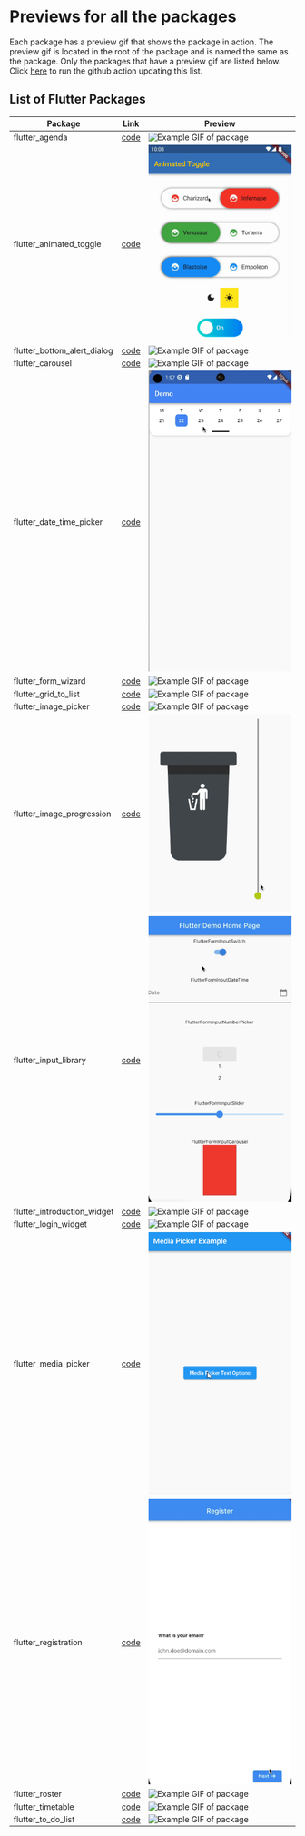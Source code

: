 # Previews for all the packages
Each package has a preview gif that shows the package in action. The preview gif is located in the root of the package and is named the same as the package.
Only the packages that have a preview gif are listed below.
Click [here](https://github.com/Iconica-Development/.github/actions/workflows/features.yml) to run the github action updating this list. 

## List of Flutter Packages

| Package | Link | Preview |
| ------- | ---- | ------- |
| flutter_agenda | [code](https://github.com/Iconica-Development/flutter_agenda) | ![Example GIF of package](https://github.com/Iconica-Development/flutter_agenda/blob/master/agenda.gif) |
| flutter_animated_toggle | [code](https://github.com/Iconica-Development/flutter_animated_toggle) | ![Example GIF of package](https://github.com/Iconica-Development/flutter_animated_toggle/blob/master/animated_toggle.gif) |
| flutter_bottom_alert_dialog | [code](https://github.com/Iconica-Development/flutter_bottom_alert_dialog) | ![Example GIF of package](https://github.com/Iconica-Development/flutter_bottom_alert_dialog/blob/master/flutter_bottom_alert_dialog.gif) |
| flutter_carousel | [code](https://github.com/Iconica-Development/flutter_carousel) | ![Example GIF of package](https://github.com/Iconica-Development/flutter_carousel/blob/master/carousel.gif) |
| flutter_date_time_picker | [code](https://github.com/Iconica-Development/flutter_date_time_picker) | ![Example GIF of package](https://github.com/Iconica-Development/flutter_date_time_picker/blob/master/dropdown_date_time_picker.gif) |
| flutter_form_wizard | [code](https://github.com/Iconica-Development/flutter_form_wizard) | ![Example GIF of package](https://github.com/Iconica-Development/flutter_form_wizard/blob/master/flutter_form.gif) |
| flutter_grid_to_list | [code](https://github.com/Iconica-Development/flutter_grid_to_list) | ![Example GIF of package](https://github.com/Iconica-Development/flutter_grid_to_list/blob/master/flutter_grid_to_list.gif) |
| flutter_image_picker | [code](https://github.com/Iconica-Development/flutter_image_picker) | ![Example GIF of package](https://github.com/Iconica-Development/flutter_image_picker/blob/master/flutter_image_picker.gif) |
| flutter_image_progression | [code](https://github.com/Iconica-Development/flutter_image_progression) | ![Example GIF of package](https://github.com/Iconica-Development/flutter_image_progression/blob/master/flutter_image_progression.gif) |
| flutter_input_library | [code](https://github.com/Iconica-Development/flutter_input_library) | ![Example GIF of package](https://github.com/Iconica-Development/flutter_input_library/blob/master/flutter_input_library.gif) |
| flutter_introduction_widget | [code](https://github.com/Iconica-Development/flutter_introduction_widget) | ![Example GIF of package](https://github.com/Iconica-Development/flutter_introduction_widget/blob/master/flutter_introduction_widget.gif) |
| flutter_login_widget | [code](https://github.com/Iconica-Development/flutter_login_widget) | ![Example GIF of package](https://github.com/Iconica-Development/flutter_login_widget/blob/master/flutter_login.gif) |
| flutter_media_picker | [code](https://github.com/Iconica-Development/flutter_media_picker) | ![Example GIF of package](https://github.com/Iconica-Development/flutter_media_picker/blob/master/MediaPickerGifNew.gif) |
| flutter_registration | [code](https://github.com/Iconica-Development/flutter_registration) | ![Example GIF of package](https://github.com/Iconica-Development/flutter_registration/blob/master/flutter_registration.gif) |
| flutter_roster | [code](https://github.com/Iconica-Development/flutter_roster) | ![Example GIF of package](https://github.com/Iconica-Development/flutter_roster/blob/master/flutter_roster.gif) |
| flutter_timetable | [code](https://github.com/Iconica-Development/flutter_timetable) | ![Example GIF of package](https://github.com/Iconica-Development/flutter_timetable/blob/master/flutter_timetable.gif) |
| flutter_to_do_list | [code](https://github.com/Iconica-Development/flutter_to_do_list) | ![Example GIF of package](https://github.com/Iconica-Development/flutter_to_do_list/blob/master/to_do_list.gif) |
